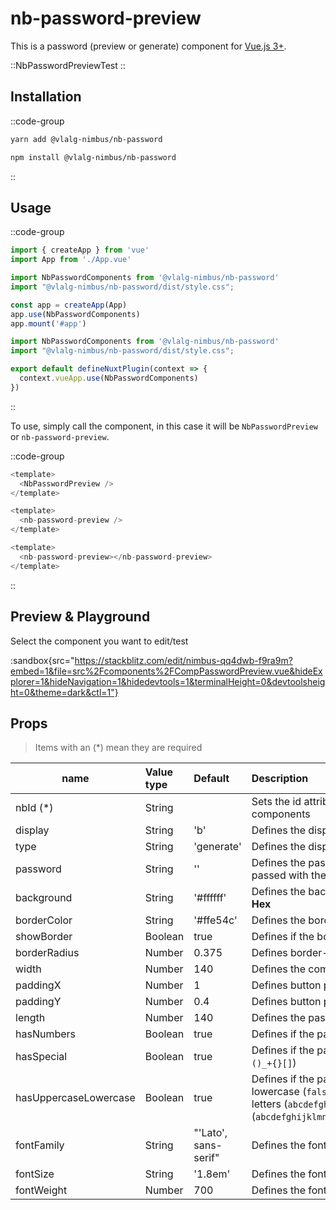 # nb-password-preview

This is a password (preview or generate) component for [Vue.js 3+](https://vuejs.org/).

::NbPasswordPreviewTest
::

## Installation

::code-group
  ```bash [Yarn]
  yarn add @vlalg-nimbus/nb-password
  ```
  ```bash [NPM]
  npm install @vlalg-nimbus/nb-password
  ```
::

## Usage

::code-group
  ```js [Vue 3]
  import { createApp } from 'vue'
  import App from './App.vue'

  import NbPasswordComponents from '@vlalg-nimbus/nb-password'
  import "@vlalg-nimbus/nb-password/dist/style.css";

  const app = createApp(App)
  app.use(NbPasswordComponents)
  app.mount('#app')
  ```
  ```js [Nuxt 3]
  import NbPasswordComponents from '@vlalg-nimbus/nb-password'
  import "@vlalg-nimbus/nb-password/dist/style.css";
  
  export default defineNuxtPlugin(context => {
    context.vueApp.use(NbPasswordComponents)
  })
  ```
::

To use, simply call the component, in this case it will be `NbPasswordPreview` or `nb-password-preview`.

::code-group
  ```js [Mode 1]
  <template>
    <NbPasswordPreview />
  </template>
  ```
  ```js [Mode 2]
  <template>
    <nb-password-preview />
  </template>
  ```
  ```js [Mode 3]
  <template>
    <nb-password-preview></nb-password-preview>
  </template>
  ```
::

## Preview & Playground

Select the component you want to edit/test

:sandbox{src="https://stackblitz.com/edit/nimbus-qq4dwb-f9ra9m?embed=1&file=src%2Fcomponents%2FCompPasswordPreview.vue&hideExplorer=1&hideNavigation=1&hidedevtools=1&terminalHeight=0&devtoolsheight=0&theme=dark&ctl=1"}

## Props

> Items with an (*) mean they are required

| name    | Value type | Default | Description |
| ------- | :--------- | :------ | :---------------------------- |
| nbId (*)    | String     |        | Sets the id attribute to differentiate from other components |
| display     | String     | 'b'    | Defines the display type. Accepts **ib** and **b**. |
| type     | String     | 'generate'    | Defines the display type. Accepts **generate** and **insert**. |
| password     | String     | ''    | Defines the password text. It only works when **type** is passed with the value **insert**. |
| background   | String     | '#ffffff'  | Defines the background color. Accepts **Color name** and **Hex** |
| borderColor   | String     | '#ffe54c'  | Defines the border color. Accepts **Color name** and **Hex** |
| showBorder    | Boolean    |  true  | Defines if the border is shown  |
| borderRadius    | Number     |  0.375    | Defines border-radius. |
| width    | Number     |  140      | Defines the component width. |
| paddingX    | Number     |  1      | Defines button padding-left and padding-right. |
| paddingY    | Number     |  0.4    | Defines button padding-top and padding-button. |
| length    | Number     |  140      | Defines the password length (size). |
| hasNumbers    | Boolean    |  true  | Defines if the password has number (`0123456789`) |
| hasSpecial    | Boolean    |  true  | Defines if the password has special characters (`!@#$%^&*()_+{}[]`)  |
| hasUppercaseLowercase    | Boolean    |  true  | Defines if the password has uppercase (`true`) or lowercase (`false`). This prop with value `true` has these letters (`abcdefghijklmnopqrstuvwxyz`) and `false` has these (`abcdefghijklmnopqrstuvwxyzABCDEFGHIJKLMNOPQRSTUVWXYZ`) |
| fontFamily   | String     | "'Lato', sans-serif"  | Defines the font-family |
| fontSize   | String     | '1.8em'  | Defines the font-size |
| fontWeight   | Number     | 700  | Defines the font-weight |
